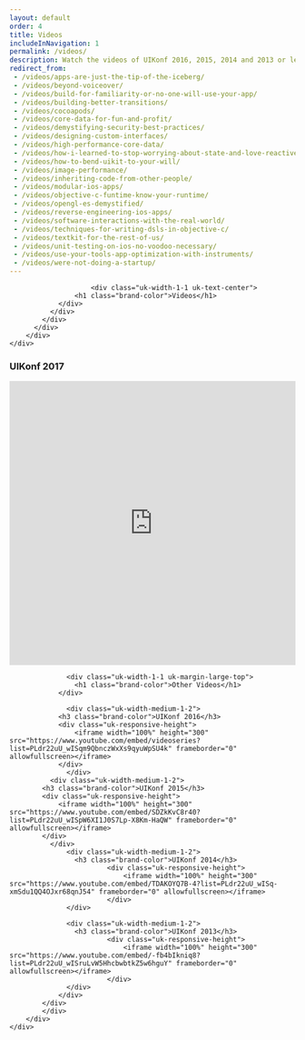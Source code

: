 ```yaml
---
layout: default
order: 4
title: Videos
includeInNavigation: 1
permalink: /videos/
description: Watch the videos of UIKonf 2016, 2015, 2014 and 2013 or learn more about Berlin's independent iOS developer conference.
redirect_from:
 - /videos/apps-are-just-the-tip-of-the-iceberg/
 - /videos/beyond-voiceover/
 - /videos/build-for-familiarity-or-no-one-will-use-your-app/
 - /videos/building-better-transitions/
 - /videos/cocoapods/
 - /videos/core-data-for-fun-and-profit/
 - /videos/demystifying-security-best-practices/
 - /videos/designing-custom-interfaces/
 - /videos/high-performance-core-data/
 - /videos/how-i-learned-to-stop-worrying-about-state-and-love-reactivecocoa/
 - /videos/how-to-bend-uikit-to-your-will/
 - /videos/image-performance/
 - /videos/inheriting-code-from-other-people/
 - /videos/modular-ios-apps/
 - /videos/objective-c-funtime-know-your-runtime/
 - /videos/opengl-es-demystified/
 - /videos/reverse-engineering-ios-apps/
 - /videos/software-interactions-with-the-real-world/
 - /videos/techniques-for-writing-dsls-in-objective-c/
 - /videos/textkit-for-the-rest-of-us/
 - /videos/unit-testing-on-ios-no-voodoo-necessary/
 - /videos/use-your-tools-app-optimization-with-instruments/
 - /videos/were-not-doing-a-startup/
---
```


<div class="headerimage small" style="background-image: url({{ site.baseurl }}/static/images/videos_image.jpg);" data-uk-parallax="{bg: '-50'}">
</div>

<div class="backshape">
	<div class="wrapper">
		<div class="uk-container uk-container-center">
			<div class="uk-grid">
    		<div class="uk-width-medium-8-10 uk-container-center">
					<div class="uk-grid">

						<div class="uk-width-1-1 uk-text-center">
		        	<h1 class="brand-color">Videos</h1>
		      	</div>
		      </div>
		    </div>
		  </div>
		</div>
	</div>
</div>

<div class="straight">
	<div class="wrapper">
		<div class="uk-container uk-container-center">
			<div class="uk-grid">
    		<div class="uk-width-medium-8-10 uk-container-center">
					<div class="videos-section uk-grid">
  	      	<div class="uk-width-1-1">
  	      		<h3 class="brand-color">UIKonf 2017</h3>
  	      		<div class="uk-responsive-height">
                <iframe width="100%" height="500" src="https://www.youtube.com/embed/videoseries?list=PLdr22uU_wISqntV4tQmx9H6sj9gMtj7nG" frameborder="0" allowfullscreen></iframe>
  	      		</div>
			      </div>

			      <div class="uk-width-1-1 uk-margin-large-top">
		        	<h1 class="brand-color">Other Videos</h1>
		      	</div>
            
			      <div class="uk-width-medium-1-2">
  	      		<h3 class="brand-color">UIKonf 2016</h3>
  	      		<div class="uk-responsive-height">
  	      			<iframe width="100%" height="300" src="https://www.youtube.com/embed/videoseries?list=PLdr22uU_wISqm9QbnczWxXs9qyuWpSU4k" frameborder="0" allowfullscreen></iframe>
  	      		</div>
			      </div>
		      <div class="uk-width-medium-1-2">
      		<h3 class="brand-color">UIKonf 2015</h3>
      		<div class="uk-responsive-height">
      			<iframe width="100%" height="300" src="https://www.youtube.com/embed/SDZkKvC8r40?list=PLdr22uU_wISpW6XI1J0S7Lp-X8Km-HaQW" frameborder="0" allowfullscreen></iframe>
      		</div>
		      </div>
			      <div class="uk-width-medium-1-2">
			      	<h3 class="brand-color">UIKonf 2014</h3>
							<div class="uk-responsive-height">
								<iframe width="100%" height="300" src="https://www.youtube.com/embed/TDAKOYQ7B-4?list=PLdr22uU_wISq-xmSdu1QQ4OJxr68qnJ54" frameborder="0" allowfullscreen></iframe>
							</div>
			      </div>

			      <div class="uk-width-medium-1-2">
			      	<h3 class="brand-color">UIKonf 2013</h3>
							<div class="uk-responsive-height">
								<iframe width="100%" height="300" src="https://www.youtube.com/embed/-fb4bIkniq8?list=PLdr22uU_wISruLvW5HhcbwbtkZ5w6hguY" frameborder="0" allowfullscreen></iframe>
							</div>     
			      </div>
			    </div>
		    </div>
			</div>
		</div>
	</div>
</div>

